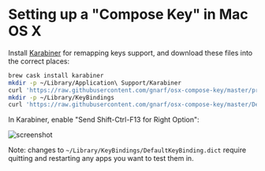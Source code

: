 # Setting up a "Compose Key" in Mac OS X

Install [Karabiner](https://pqrs.org/osx/karabiner/) for remapping keys support, and download these files into the correct places:

```bash
brew cask install karabiner
mkdir -p ~/Library/Application\ Support/Karabiner
curl 'https://raw.githubusercontent.com/gnarf/osx-compose-key/master/private.xml' -o ~/Library/Application\ Support/Karabiner/private.xml
mkdir -p ~/Library/KeyBindings
curl 'https://raw.githubusercontent.com/gnarf/osx-compose-key/master/DefaultKeyBinding.dict' -o ~/Library/KeyBindings/DefaultKeyBinding.dict
```

In Karabiner, enable "Send Shift-Ctrl-F13 for Right Option":

![screenshot](https://s3.amazonaws.com/f.cl.ly/items/1S1r1a0w3N223b3u0Z0A/Screenshot%202015-05-06%2015.35.43.png)

Note: changes to `~/Library/KeyBindings/DefaultKeyBinding.dict` require quitting and restarting any apps you want to test them in.
